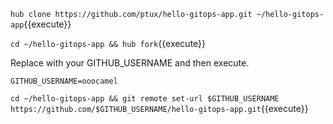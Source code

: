 `hub clone https://github.com/ptux/hello-gitops-app.git ~/hello-gitops-app`{{execute}}

`cd ~/hello-gitops-app && hub fork`{{execute}}

Replace with your GITHUB_USERNAME and then execute.

`GITHUB_USERNAME=ooocamel`

`cd ~/hello-gitops-app && git remote set-url $GITHUB_USERNAME https://github.com/$GITHUB_USERNAME/hello-gitops-app.git`{{execute}}
